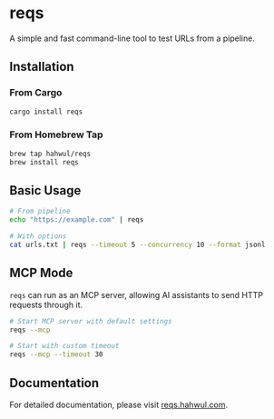 # reqs

A simple and fast command-line tool to test URLs from a pipeline.

## Installation

### From Cargo
```bash
cargo install reqs
```

### From Homebrew Tap
```bash
brew tap hahwul/reqs
brew install reqs
```

## Basic Usage
```bash
# From pipeline
echo "https://example.com" | reqs

# With options
cat urls.txt | reqs --timeout 5 --concurrency 10 --format jsonl
```

## MCP Mode
`reqs` can run as an MCP server, allowing AI assistants to send HTTP requests through it.

```bash
# Start MCP server with default settings
reqs --mcp

# Start with custom timeout
reqs --mcp --timeout 30
```

## Documentation

For detailed documentation, please visit [reqs.hahwul.com](https://reqs.hahwul.com).
